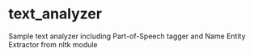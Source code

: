 # text_analyzer
Sample text analyzer including Part-of-Speech tagger and Name Entity Extractor from nltk module
